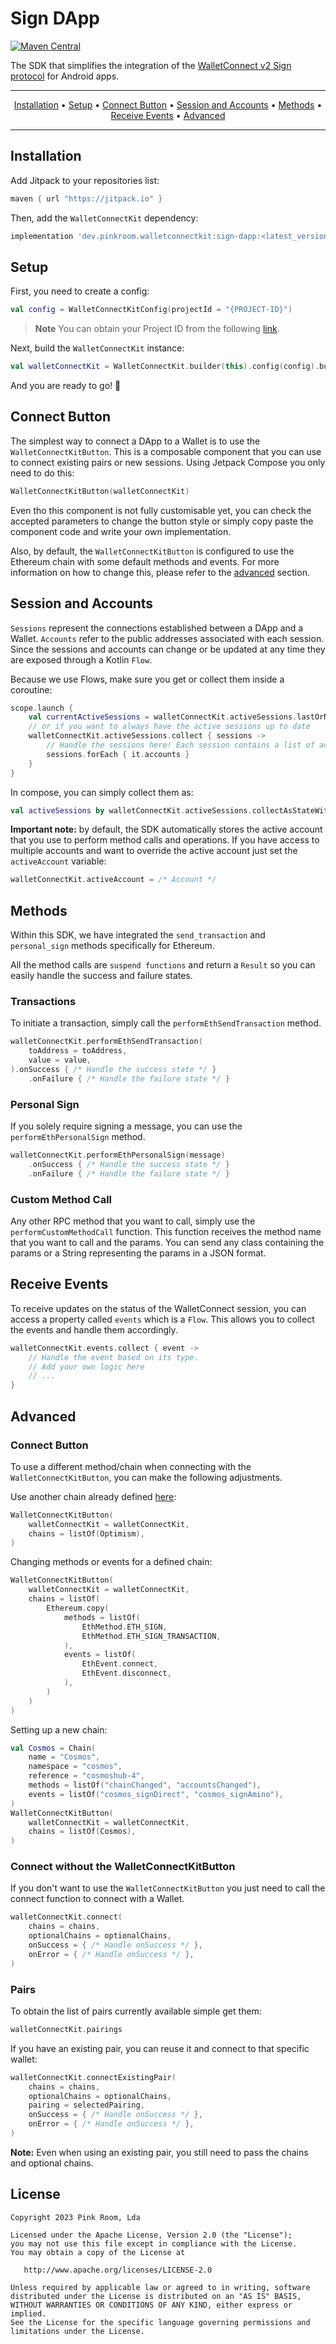# Sign DApp

[![Maven Central](https://maven-badges.herokuapp.com/maven-central/dev.pinkroom.walletconnectkit/sign-dapp/badge.svg)](https://maven-badges.herokuapp.com/maven-central/dev.pinkroom.walletconnectkit/sign-dapp)

The SDK that simplifies the integration of the
[WalletConnect v2 Sign protocol](https://docs.walletconnect.com/2.0/api/sign) for Android apps.

-------
<p align="center">
    <a href="#installation">Installation</a> &bull;
    <a href="#setup">Setup</a> &bull;
    <a href="#connect-button">Connect Button</a> &bull;
    <a href="#session-and-accounts">Session and Accounts</a> &bull;
    <a href="#methods">Methods</a> &bull;
    <a href="#receive-events">Receive Events</a> &bull;
    <a href="#advanced">Advanced</a>
</p>

-------

## Installation

Add Jitpack to your repositories list:

```groovy
maven { url "https://jitpack.io" }
```

Then, add the `WalletConnectKit` dependency:

``` groovy
implementation 'dev.pinkroom.walletconnectkit:sign-dapp:<latest_version>'
```

## Setup

First, you need to create a config:

```kotlin  
val config = WalletConnectKitConfig(projectId = "{PROJECT-ID}")  
```

> **Note**
> You can obtain your Project ID from the following [link](https://cloud.walletconnect.com/sign-in).

Next, build the `WalletConnectKit` instance:

```kotlin  
val walletConnectKit = WalletConnectKit.builder(this).config(config).build()  
```

And you are ready to go! 🚀

## Connect Button

The simplest way to connect a DApp to a Wallet is to use the `WalletConnectKitButton`. This is a
composable component that you can use to connect existing pairs or new sessions. Using Jetpack
Compose you only need to do this:

```Kotlin  
WalletConnectKitButton(walletConnectKit)  
```

Even tho this component is not fully customisable yet, you can check the accepted parameters to
change the button style or simply copy paste the component code and write your own implementation.

Also, by default, the `WalletConnectKitButton` is configured to use the Ethereum chain with some
default methods and events. For more information on how to change this, please refer to the
<a href="#advanced">advanced</a> section.

## Session and Accounts

`Sessions` represent the connections established between a DApp and a Wallet. `Accounts` refer to
the public addresses associated with each session. Since the sessions and accounts can change or
be updated at any time they are exposed through a Kotlin `Flow`.

Because we use Flows, make sure you get or collect them inside a coroutine:

```kotlin
scope.launch {
    val currentActiveSessions = walletConnectKit.activeSessions.lastOrNull()
    // or if you want to always have the active sessions up to date
    walletConnectKit.activeSessions.collect { sessions ->
        // Handle the sessions here! Each session contains a list of accounts.
        sessions.forEach { it.accounts }
    }
}
```

In compose, you can simply collect them as:

```kotlin
val activeSessions by walletConnectKit.activeSessions.collectAsStateWithLifecycle(initialValue = emptyList())
```

**Important note:** by default, the SDK automatically stores the active account that you use to
perform method calls and operations. If you have access to multiple accounts and want to override
the active account just set the `activeAccount` variable:

```kotlin  
walletConnectKit.activeAccount = /* Account */
```

## Methods

Within this SDK, we have integrated the `send_transaction` and `personal_sign` methods specifically
for Ethereum.

All the method calls are `suspend functions` and return a `Result` so you can easily handle the
success and failure states.

### Transactions

To initiate a transaction, simply call the `performEthSendTransaction` method.

```kotlin
walletConnectKit.performEthSendTransaction(
    toAddress = toAddress,
    value = value,
).onSuccess { /* Handle the success state */ }
    .onFailure { /* Handle the failure state */ }
```

### Personal Sign

If you solely require signing a message, you can use the `performEthPersonalSign` method.

```kotlin
walletConnectKit.performEthPersonalSign(message)
    .onSuccess { /* Handle the success state */ }
    .onFailure { /* Handle the failure state */ }
```

### Custom Method Call

Any other RPC method that you want to call, simply use the `performCustomMethodCall` function. This
function receives the method name that you want to call and the params. You can send any class
containing the params or a String representing the params in a JSON format.

## Receive Events

To receive updates on the status of the WalletConnect session, you can access a property
called `events` which is a `Flow`. This allows you to collect the events and handle them
accordingly.

```kotlin
walletConnectKit.events.collect { event ->
    // Handle the event based on its type.
    // Add your own logic here
    // ...
}
```

## Advanced

### Connect Button

To use a different method/chain when connecting with the `WalletConnectKitButton`, you can make the
following adjustments.

Use another chain already defined
[here](https://github.com/pink-room/walletconnectkit-android/tree/v2/core/src/main/java/dev/pinkroom/walletconnectkit/core/chains/Chains.kt):

```kotlin  
WalletConnectKitButton(
    walletConnectKit = walletConnectKit,
    chains = listOf(Optimism),
)  
```

Changing methods or events for a defined chain:

```kotlin  
WalletConnectKitButton(
    walletConnectKit = walletConnectKit,
    chains = listOf(
        Ethereum.copy(
            methods = listOf(
                EthMethod.ETH_SIGN,
                EthMethod.ETH_SIGN_TRANSACTION,
            ),
            events = listOf(
                EthEvent.connect,
                EthEvent.disconnect,
            ),
        )
    )
)
```

Setting up a new chain:

```kotlin  
val Cosmos = Chain(
    name = "Cosmos",
    namespace = "cosmos",
    reference = "cosmoshub-4",
    methods = listOf("chainChanged", "accountsChanged"),
    events = listOf("cosmos_signDirect", "cosmos_signAmino"),
)
WalletConnectKitButton(
    walletConnectKit = walletConnectKit,
    chains = listOf(Cosmos),
)
```

### Connect without the WalletConnectKitButton

If you don't want to use the `WalletConnectKitButton` you just need to call the connect function to
connect with a Wallet.

```kotlin  
walletConnectKit.connect(  
    chains = chains,  
    optionalChains = optionalChains,  
    onSuccess = { /* Handle onSuccess */ },  
    onError = { /* Handle onSuccess */ },  
)  
```

### Pairs

To obtain the list of pairs currently available simple get them:

```Kotlin  
walletConnectKit.pairings
```  

If you have an existing pair, you can reuse it and connect to that specific wallet:

```kotlin  
walletConnectKit.connectExistingPair(
    chains = chains,
    optionalChains = optionalChains,
    pairing = selectedPairing,
    onSuccess = { /* Handle onSuccess */ },
    onError = { /* Handle onSuccess */ },
)  
```

**Note:** Even when using an existing pair, you still need to pass the chains and optional chains.

## License

    Copyright 2023 Pink Room, Lda

    Licensed under the Apache License, Version 2.0 (the "License");
    you may not use this file except in compliance with the License.
    You may obtain a copy of the License at

       http://www.apache.org/licenses/LICENSE-2.0

    Unless required by applicable law or agreed to in writing, software
    distributed under the License is distributed on an "AS IS" BASIS,
    WITHOUT WARRANTIES OR CONDITIONS OF ANY KIND, either express or implied.
    See the License for the specific language governing permissions and
    limitations under the License.